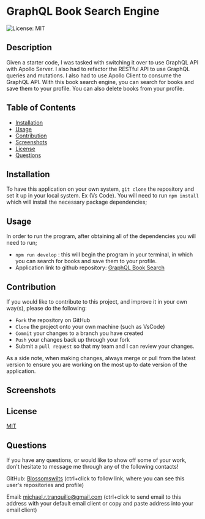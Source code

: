 # GraphQL Book Search Engine
![License: MIT](https://img.shields.io/badge/License-MIT-yellow.svg)

## Description
Given a starter code, I was tasked with switching it over to use GraphQL API with Apollo Server. I also had to refactor the RESTful API to use GraphQL queries and mutations. I also had to use Apollo Client to consume the GraphQL API.
With this book search engine, you can search for books and save them to your profile. You can also delete books from your profile.

## Table of Contents
* [Installation](#installation)
* [Usage](#usage)
* [Contribution](#contribution)
* [Screenshots](#screenshots)
* [License](#license)
* [Questions](#questions)


## Installation
To have this application on your own system, `git clone` the repository and set it up in your local system. Ex (Vs Code).
You will need to run `npm install` which will install the necessary package dependencies;

## Usage
In order to run the program, after obtaining all of the dependencies you will need to run;
* `npm run develop` : this will begin the program in your terminal, in which you can search for books and save them to your profile.
* Application link to github repository: [GraphQL Book Search](https://github.com/Blossomswilts/book-search-graphql)

## Contribution
If you would like to contribute to this project, and improve it in your own way(s), please do the following:
- `Fork` the repository on GitHub
- `Clone` the project onto your own machine (such as VsCode)
- `Commit` your changes to a branch you have created
- `Push` your changes back up through your fork
- Submit a `pull request` so that my team and I can review your changes.

As a side note, when making changes, always merge or pull from the latest version to ensure you are working on the most up to date version of the application. 

## Screenshots


## License
[MIT](https://choosealicense.com/licenses/mit/)

## Questions
If you have any questions, or would like to show off some of your work, don't hesitate to message me through any of the following contacts!

GitHub: [Blossomswilts](https://github.com/Blossomswilts)
(ctrl+click to follow link, where you can see this user's repositories and profile)
    

Email: michael.r.tranquillo@gmail.com
(ctrl+click to send email to this address with your default email client or copy and paste address into your email client)